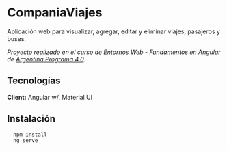 # CompaniaViajes

Aplicación web para visualizar, agregar, editar y eliminar viajes, pasajeros y buses.

*Proyecto realizado en el curso de Entornos Web - Fundamentos en Angular de [Argentina Programa 4.0](https://www.argentina.gob.ar/economia/conocimiento/argentina-programa).*

## Tecnologías

**Client:** Angular w/, Material UI

## Instalación

```bash
  npm install 
  ng serve